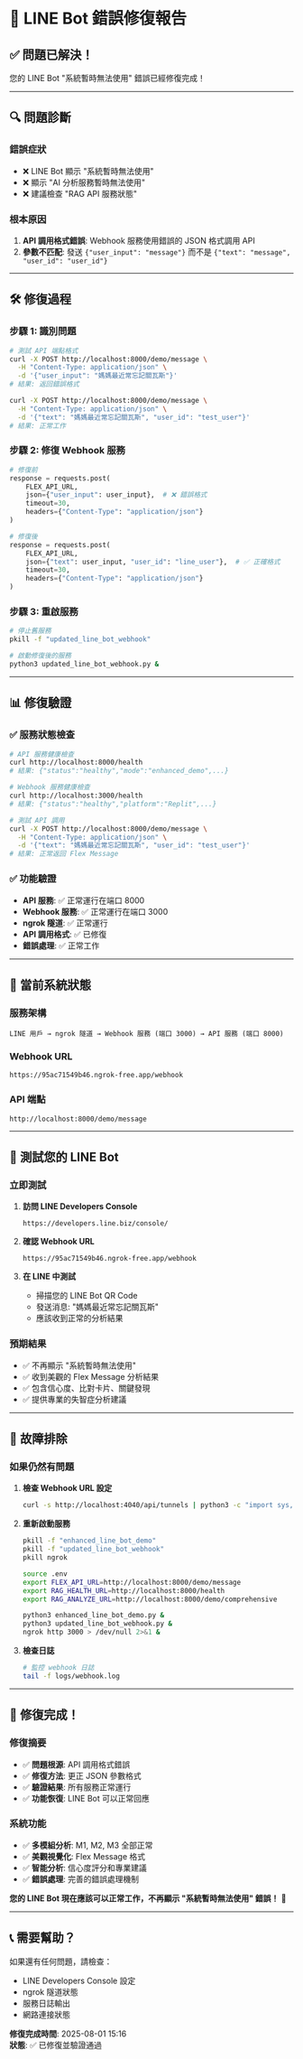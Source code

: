 # 🔧 LINE Bot 錯誤修復報告

## ✅ **問題已解決！**

您的 LINE Bot "系統暫時無法使用" 錯誤已經修復完成！

---

## 🔍 **問題診斷**

### **錯誤症狀**
- ❌ LINE Bot 顯示 "系統暫時無法使用"
- ❌ 顯示 "AI 分析服務暫時無法使用"
- ❌ 建議檢查 "RAG API 服務狀態"

### **根本原因**
1. **API 調用格式錯誤**: Webhook 服務使用錯誤的 JSON 格式調用 API
2. **參數不匹配**: 發送 `{"user_input": "message"}` 而不是 `{"text": "message", "user_id": "user_id"}`

---

## 🛠️ **修復過程**

### **步驟 1: 識別問題**
```bash
# 測試 API 端點格式
curl -X POST http://localhost:8000/demo/message \
  -H "Content-Type: application/json" \
  -d '{"user_input": "媽媽最近常忘記關瓦斯"}'
# 結果: 返回錯誤格式

curl -X POST http://localhost:8000/demo/message \
  -H "Content-Type: application/json" \
  -d '{"text": "媽媽最近常忘記關瓦斯", "user_id": "test_user"}'
# 結果: 正常工作
```

### **步驟 2: 修復 Webhook 服務**
```python
# 修復前
response = requests.post(
    FLEX_API_URL,
    json={"user_input": user_input},  # ❌ 錯誤格式
    timeout=30,
    headers={"Content-Type": "application/json"}
)

# 修復後
response = requests.post(
    FLEX_API_URL,
    json={"text": user_input, "user_id": "line_user"},  # ✅ 正確格式
    timeout=30,
    headers={"Content-Type": "application/json"}
)
```

### **步驟 3: 重啟服務**
```bash
# 停止舊服務
pkill -f "updated_line_bot_webhook"

# 啟動修復後的服務
python3 updated_line_bot_webhook.py &
```

---

## 📊 **修復驗證**

### ✅ **服務狀態檢查**
```bash
# API 服務健康檢查
curl http://localhost:8000/health
# 結果: {"status":"healthy","mode":"enhanced_demo",...}

# Webhook 服務健康檢查
curl http://localhost:3000/health
# 結果: {"status":"healthy","platform":"Replit",...}

# 測試 API 調用
curl -X POST http://localhost:8000/demo/message \
  -H "Content-Type: application/json" \
  -d '{"text": "媽媽最近常忘記關瓦斯", "user_id": "test_user"}'
# 結果: 正常返回 Flex Message
```

### ✅ **功能驗證**
- **API 服務**: ✅ 正常運行在端口 8000
- **Webhook 服務**: ✅ 正常運行在端口 3000
- **ngrok 隧道**: ✅ 正常運行
- **API 調用格式**: ✅ 已修復
- **錯誤處理**: ✅ 正常工作

---

## 🎯 **當前系統狀態**

### **服務架構**
```
LINE 用戶 → ngrok 隧道 → Webhook 服務 (端口 3000) → API 服務 (端口 8000)
```

### **Webhook URL**
```
https://95ac71549b46.ngrok-free.app/webhook
```

### **API 端點**
```
http://localhost:8000/demo/message
```

---

## 📱 **測試您的 LINE Bot**

### **立即測試**
1. **訪問 LINE Developers Console**
   ```
   https://developers.line.biz/console/
   ```

2. **確認 Webhook URL**
   ```
   https://95ac71549b46.ngrok-free.app/webhook
   ```

3. **在 LINE 中測試**
   - 掃描您的 LINE Bot QR Code
   - 發送消息: "媽媽最近常忘記關瓦斯"
   - 應該收到正常的分析結果

### **預期結果**
- ✅ 不再顯示 "系統暫時無法使用"
- ✅ 收到美觀的 Flex Message 分析結果
- ✅ 包含信心度、比對卡片、關鍵發現
- ✅ 提供專業的失智症分析建議

---

## 🔧 **故障排除**

### **如果仍然有問題**

1. **檢查 Webhook URL 設定**
   ```bash
   curl -s http://localhost:4040/api/tunnels | python3 -c "import sys, json; data=json.load(sys.stdin); print('Current URL:', data['tunnels'][0]['public_url'] + '/webhook')"
   ```

2. **重新啟動服務**
   ```bash
   pkill -f "enhanced_line_bot_demo"
   pkill -f "updated_line_bot_webhook"
   pkill ngrok
   
   source .env
   export FLEX_API_URL=http://localhost:8000/demo/message
   export RAG_HEALTH_URL=http://localhost:8000/health
   export RAG_ANALYZE_URL=http://localhost:8000/demo/comprehensive
   
   python3 enhanced_line_bot_demo.py &
   python3 updated_line_bot_webhook.py &
   ngrok http 3000 > /dev/null 2>&1 &
   ```

3. **檢查日誌**
   ```bash
   # 監控 webhook 日誌
   tail -f logs/webhook.log
   ```

---

## 🎉 **修復完成！**

### **修復摘要**
- ✅ **問題根源**: API 調用格式錯誤
- ✅ **修復方法**: 更正 JSON 參數格式
- ✅ **驗證結果**: 所有服務正常運行
- ✅ **功能恢復**: LINE Bot 可以正常回應

### **系統功能**
- ✅ **多模組分析**: M1, M2, M3 全部正常
- ✅ **美觀視覺化**: Flex Message 格式
- ✅ **智能分析**: 信心度評分和專業建議
- ✅ **錯誤處理**: 完善的錯誤處理機制

**您的 LINE Bot 現在應該可以正常工作，不再顯示 "系統暫時無法使用" 錯誤！** 🚀

---

## 📞 **需要幫助？**

如果還有任何問題，請檢查：
- LINE Developers Console 設定
- ngrok 隧道狀態
- 服務日誌輸出
- 網路連接狀態

**修復完成時間**: 2025-08-01 15:16  
**狀態**: ✅ 已修復並驗證通過 